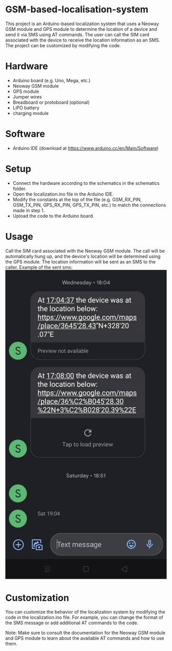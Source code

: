 # GSM-based-localisation-system
This project is an Arduino-based localization system that uses a Neoway GSM module and GPS module to determine the location of a device and send it via SMS using AT commands. The user can call the SIM card associated with the device to receive the location information as an SMS. The project can be customized by modifying the code.

# Hardware
* Arduino board (e.g. Uno, Mega, etc.)
* Neoway GSM module
* GPS module
* Jumper wires
* Breadboard or protoboard (optional)
* LiPO battery 
* charging module
# Software
* Arduino IDE (download at https://www.arduino.cc/en/Main/Software)
# Setup
* Connect the hardware according to the schematics in the schematics folder.
* Open the localization.ino file in the Arduino IDE.
* Modify the constants at the top of the file (e.g. GSM_RX_PIN, GSM_TX_PIN, GPS_RX_PIN, GPS_TX_PIN, etc.) to match the connections made in step 1.
* Upload the code to the Arduino board.
# Usage
Call the SIM card associated with the Neoway GSM module. The call will be automatically hung up, and the device's location will be determined using the GPS module.
The location information will be sent as an SMS to the caller.
Example of the sent sms:
![Screenshot of the received localisation](https://raw.githubusercontent.com/mounirouadi/GSM-based-localisation-system/main/screenshot.jpg)
# Customization
You can customize the behavior of the localization system by modifying the code in the localization.ino file. For example, you can change the format of the SMS message or add additional AT commands to the code.

Note: Make sure to consult the documentation for the Neoway GSM module and GPS module to learn about the available AT commands and how to use them.
